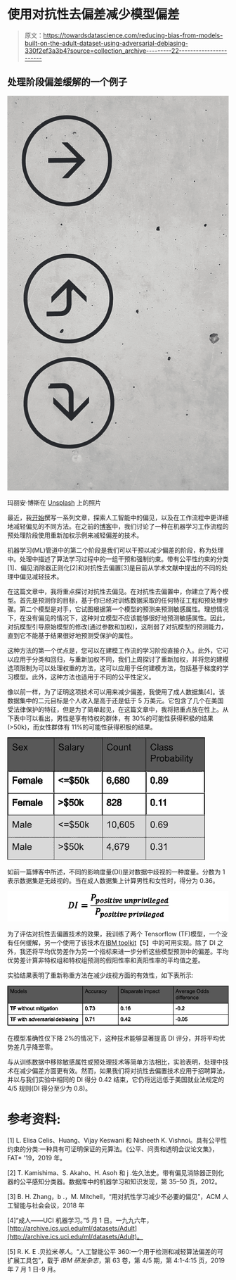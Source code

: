 # 使用对抗性去偏差减少模型偏差

> 原文：<https://towardsdatascience.com/reducing-bias-from-models-built-on-the-adult-dataset-using-adversarial-debiasing-330f2ef3a3b4?source=collection_archive---------22----------------------->

## 处理阶段偏差缓解的一个例子

![](img/9eead611b2644b577240c9513e0ad617.png)

玛丽安·博斯在 [Unsplash](https://unsplash.com?utm_source=medium&utm_medium=referral) 上的照片

最近，我[开始](/how-to-tackle-ai-bias-ec39313ccacf?source=email-9bfcef3ebec4-1586530787969-layerCake.autoLayerCakeWriterNotification-------------------------fb98caee_cbeb_4f3d_975e_ac2ab2b36400&sk=0cd7318ea075d7dea801f776fd622cfe)撰写一系列文章，探索人工智能中的偏见，以及在工作流程中更详细地减轻偏见的不同方法。在之前的[博客](/reweighing-the-adult-dataset-to-make-it-discrimination-free-44668c9379e8?source=email-9bfcef3ebec4-1586898230635-layerCake.autoLayerCakeWriterNotification-------------------------69938872_94b8_4c59_bda0_ec47396b9398&sk=1a42df4fda2bf8dceaee361ef306c6db)中，我们讨论了一种在机器学习工作流程的预处理阶段使用重新加权示例来减轻偏差的技术。

机器学习(ML)管道中的第二个阶段是我们可以干预以减少偏差的阶段，称为处理中。处理中描述了算法学习过程中的一组干预和强制约束。带有公平性约束的分类[1]、偏见消除器正则化[2]和对抗性去偏置[3]是目前从学术文献中提出的不同的处理中偏见减轻技术。

在这篇文章中，我将重点探讨对抗性去偏见。在对抗性去偏置中，你建立了两个模型。首先是预测你的目标，基于你已经对训练数据采取的任何特征工程和预处理步骤。第二个模型是对手，它试图根据第一个模型的预测来预测敏感属性。理想情况下，在没有偏见的情况下，这种对立模型不应该能够很好地预测敏感属性。因此，对抗模型引导原始模型的修改(通过参数和加权)，这削弱了对抗模型的预测能力，直到它不能基于结果很好地预测受保护的属性。

这种方法的第一个优点是，您可以在建模工作流的学习阶段直接介入。此外，它可以应用于分类和回归，与重新加权不同，我们上周探讨了重新加权，并将您的建模选项限制为可以处理权重的方法，这可以应用于任何建模方法，包括基于梯度的学习模型。此外，这种方法也适用于不同的公平性定义。

像以前一样，为了证明这项技术可以用来减少偏差，我使用了成人数据集[4]。该数据集中的二元目标是个人收入是高于还是低于 5 万美元。它包含了几个在美国受法律保护的特征，但是为了简单起见，在这篇文章中，我将把重点放在性上。从下表中可以看出，男性是享有特权的群体，有 30%的可能性获得积极的结果(>50k)，而女性群体有 11%的可能性获得积极的结果。

![](img/604623cdccebbb493f2c7d58c343edca.png)

如前一篇博客中所述，不同的影响度量(DI)是对数据中歧视的一种度量。分数为 1 表示数据集是无歧视的。当在成人数据集上计算男性和女性时，得分为 0.36。

![](img/9faaf580b6c12e0f9224bef459bc44b0.png)

为了评估对抗性去偏置技术的效果，我训练了两个 Tensorflow (TF)模型，一个没有任何缓解，另一个使用了该技术在[IBM toolkit](https://github.com/IBM/AIF360)【5】中的可用实现。除了 DI 之外，我还将平均优势差作为另一个指标来进一步分析这些模型预测中的偏差。平均优势差计算非特权组和特权组预测的假阳性率和真阳性率的平均值之差。

实验结果表明了重新称重方法在减少歧视方面的有效性，如下表所示:

![](img/b24e87d99e215a9ae6410f27ee848ba4.png)

在模型准确性仅下降 2%的情况下，这种技术能够显著提高 DI 评分，并将平均优势差几乎降至零。

与从训练数据中移除敏感属性或预处理技术等简单方法相比，实验表明，处理中技术在减少偏差方面更有效。然而，如果我们将对抗性去偏置技术应用于招聘算法，并以与我们实验中相同的 DI 得分 0.42 结束，它仍将远远低于美国就业法规定的 4/5 规则(DI 得分至少为 0.8)。

# 参考资料:

[1] L. Elisa Celis、Huang、Vijay Keswani 和 Nisheeth K. Vishnoi。具有公平性约束的分类:一种具有可证明保证的元算法。《公平、问责和透明会议论文集》，FAT* '19，2019 年。

[2] T. Kamishima、S. Akaho、H. Asoh 和 j .佐久法史。带有偏见消除器正则化器的公平感知分类器。数据库中的机器学习和知识发现，第 35–50 页，2012。

[3] B. H. Zhang，b .，M. Mitchell，“用对抗性学习减少不必要的偏见”，ACM 人工智能与社会会议，2018 年

[4]“成人——UCI 机器学习。”5 月 1 日。一九九六年，[http://archive.ics.uci.edu/ml/datasets/Adult](http://archive.ics.uci.edu/ml/datasets/Adult)。

[5] R. K. E .贝拉米*等人*。“人工智能公平 360:一个用于检测和减轻算法偏差的可扩展工具包”，载于 *IBM 研发杂志*，第 63 卷，第 4/5 期，第 4:1-4:15 页，2019 年 7 月 1 日-9 月。